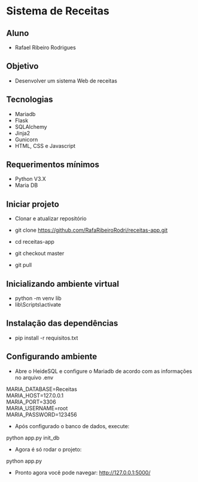# Sistema de Receitas

## Aluno
- Rafael Ribeiro Rodrigues

## Objetivo
- Desenvolver um sistema Web de receitas

## Tecnologias
- Mariadb
- Flask
- SQLAlchemy
- Jinja2
- Gunicorn
- HTML, CSS e Javascript

## Requerimentos mínimos
- Python V3.X
- Maria DB

## Iniciar projeto

- Clonar e atualizar repositório
- git clone https://github.com/RafaRibeiroRodri/receitas-app.git

- cd receitas-app
- git checkout master
- git pull

## Inicializando ambiente virtual
- python -m venv lib
- lib\Scripts\activate
 
## Instalação das dependências

- pip install -r requisitos.txt

## Configurando ambiente

- Abre o HeideSQL e configure o Mariadb de acordo com as informações no arquivo .env

MARIA_DATABASE=Receitas                                                                                                                                                          
 MARIA_HOST=127.0.0.1                                                                                                                                                             
 MARIA_PORT=3306                                                                                                                                                                   
 MARIA_USERNAME=root                                                                                                                                                               
 MARIA_PASSWORD=123456                                                                                                                                                             
- Após configurado o banco de dados, execute:

python app.py init_db

- Agora é só rodar o projeto:

python app.py

- Pronto agora você pode navegar:
 http://127.0.0.1:5000/
